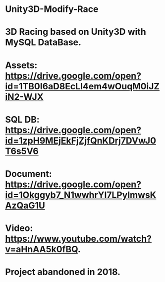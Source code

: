 # Unity3D-Modify-Race
# 3D Racing based on Unity3D with MySQL DataBase.
# Assets: https://drive.google.com/open?id=1TB0I6aD8EcLI4em4wOuqM0iJZiN2-WJX
# SQL DB: https://drive.google.com/open?id=1zpH9MEjEkFjZjfQnKDrj7DVwJ0T6s5V6
# Document: https://drive.google.com/open?id=1Okggyb7_N1wwhrYI7LPylmwsKAzQaG1U
# Video: https://www.youtube.com/watch?v=aHnAA5k0fBQ.
# Project abandoned in 2018.
